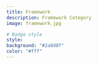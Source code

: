 ```yaml
---
title: Framework
description: Framework Category
image: framework.jpg

# Badge style
style:
background: "#2a9d8f"
color: "#fff"
---
```

